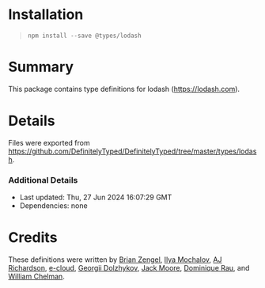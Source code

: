 # Installation

> `npm install --save @types/lodash`

# Summary

This package contains type definitions for lodash (https://lodash.com).

# Details

Files were exported from https://github.com/DefinitelyTyped/DefinitelyTyped/tree/master/types/lodash.

### Additional Details

* Last updated: Thu, 27 Jun 2024 16:07:29 GMT
* Dependencies: none

# Credits

These definitions were written
by [Brian Zengel](https://github.com/bczengel), [Ilya Mochalov](https://github.com/chrootsu), [AJ Richardson](https://github.com/aj-r), [e-cloud](https://github.com/e-cloud), [Georgii Dolzhykov](https://github.com/thorn0), [Jack Moore](https://github.com/jtmthf), [Dominique Rau](https://github.com/DomiR),
and [William Chelman](https://github.com/WilliamChelman).
